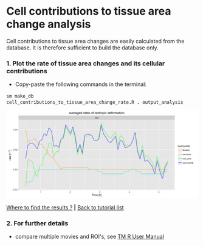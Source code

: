 
# Cell contributions to tissue area change analysis

Cell contributions to tissue area changes are easily calculated from the database. It is therefore sufficient to build the database only.


### 1. Plot the rate of tissue area changes and its cellular contributions

* Copy-paste the following commands in the terminal:

```
sm make_db
cell_contributions_to_tissue_area_change_rate.R . output_analysis
```

![](cell_contributions_to_tissue_area_changes_files/figure-html/cell_contributions_to_tissue_area_changes-1.png)

[Where to find the results ?](../tm_qs_example_data.md#4-look-at-the-results) **|** 
[Back to tutorial list](../tm_qs_example_data.md#3-select-the-analysis-you-are-interested-in)


### 2. For further details

* compare multiple movies and ROI's, see [TM R User Manual](https://mpicbg-scicomp.github.io/tissue_miner/tm_tutorial/R-tutorial.html#comparing-averaged-quantities-between-movies-and-rois)
